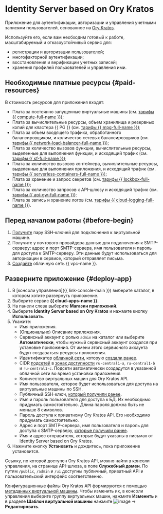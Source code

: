 # Identity Server based on Ory Kratos

Приложение для аутентификации, авторизации и управления учетными записями пользователей, основанное на [Ory Kratos](https://www.ory.sh/docs/kratos/ory-kratos-intro).

Используйте его, если вам необходим готовый к работе, масштабируемый и отказоустойчивый сервис для:
* регистрации и авторизации пользователей;
* многофакторной аутентификации;
* восстановления и верификации учетных записей;
* хранения профилей пользователей и управления ими.

## Необходимые платные ресурсы {#paid-resources}

В стоимость ресурсов для приложения входят:

* Плата за постоянно запущенные виртуальные машины (см. [тарифы {{ compute-full-name }}](../compute/pricing.md));
* Плата за вычислительные ресурсы, объем хранилища и резервных копий для кластера {{ PG }} (см. [тарифы {{ mpg-full-name }}](../managed-postgresql/pricing.md));
* Плата за объем входящего трафика, обработанного балансировщиком, и количество сетевых балансировщиков (см. [тарифы {{ network-load-balancer-full-name }}](../network-load-balancer/pricing.md));
* Плата за количество вызовов функции, вычислительные ресурсы, выделенные для выполнения функции, и исходящий трафик (см. [тарифы {{ sf-full-name }}](../functions/pricing.md));
* Плата за количество вызовов контейнера, вычислительные ресурсы, выделенные для выполнения приложения, и исходящий трафик (см. [тарифы {{ serverless-containers-full-name }}](../serverless-containers/pricing.md));
* Плата за хранение и запрос секретов (см. [тарифы {{ lockbox-full-name }}](../lockbox/pricing.md));
* Плата за количество запросов к API-шлюзу и исходящий трафик (см. [тарифы {{ api-gw-full-name }}](../api-gateway/pricing.md));
* Плата за запись и хранение логов (см. [тарифы {{ cloud-logging-full-name }}](../logging/pricing.md)).

## Перед началом работы {#before-begin}

1. [Получите](../compute/operations/images-with-pre-installed-software/operate.md#creating-ssh-keys) пару SSH-ключей для подключения к виртуальной машине.
1. Получите у почтового провайдера данные для подключения к SMTP-серверу: адрес и порт SMTP-сервера, имя пользователя и пароль для доступа к SMTP-серверу. Эти данные будут использоваться для авторизации в сервисе, который отправляет письма.
1. [Создайте](../vpc/operations/network-create.md) облачную сеть {{ vpc-name }}.

## Разверните приложение {#deploy-app}

1. В [консоли управления]({{ link-console-main }}) выберите каталог, в котором хотите развернуть приложение.
1. Выберите сервис **{{ cloud-apps-name }}**.
1. На панели слева выберите **Магазин приложений**.
1. Выберите **Identity Server based on Ory Kratos** и нажмите кнопку **Использовать**.
1. Укажите:
    * Имя приложения.
    * (Опционально) Описание приложения.
    * Сервисный аккаунт с ролью `admin` на каталог или выберите **Автоматически**, чтобы нужный сервисный аккаунт создался при установке приложения. От имени этого сервисного аккаунта будут создаваться ресурсы приложения.
    * Идентификатор [облачной сети](../vpc/concepts/network.md#network), которую [создали ранее](#before-begin).
    * CIDR [подсетей](../vpc/concepts/network.md#subnet) в [зонах доступности](../overview/concepts/geo-scope.md) `ru-central1-a`, `ru-central1-b` и `ru-central1-c`. Подсети автоматически создадутся в указанной облачной сети во время установки приложения.
    * Количество виртуальных машин для Ory Kratos API.
    * Имя пользователя, которое будет использоваться для доступа на виртуальные машины по SSH.
    * Публичный SSH-ключ, [который получили ранее](#before-begin).
    * Имя и пароль пользователя для доступа к БД. Их необходимо придумать самостоятельно. Длина пароля должна быть не меньше 8 символов.
    * Пароль доступа к приватному Ory Kratos API. Его необходимо придумать самостоятельно.
    * Адрес и порт SMTP-сервера, имя пользователя и пароль для доступа к SMTP-серверу, [которые получили ранее](#before-begin).
    * Имя и адрес отправителя, которые будут указаны в письмах от Identity Server based on Ory Kratos.
1. Нажмите кнопку **Установить** и дождитесь, пока приложение установится.

Ссылку, по которой доступен Ory Kratos API, можно найти в консоли управления, на странице API-шлюза, в поле **Служебный домен**. По путям `/public`, `/admin` и `/ui` доступны публичный, приватный API и пользовательский интерфейс соответственно.

Конфигурационные файлы Ory Kratos API формируются с помощью [метаданных виртуальной машины](../compute/concepts/vm-metadata.md). Чтобы изменить их, в консоли управления выберите группу виртуальных машин, нажмите **Изменить** и в разделе **Шаблон виртуальной машины** нажмите ![image](../_assets/console-icons/ellipsis.svg) → **Редактировать**.
